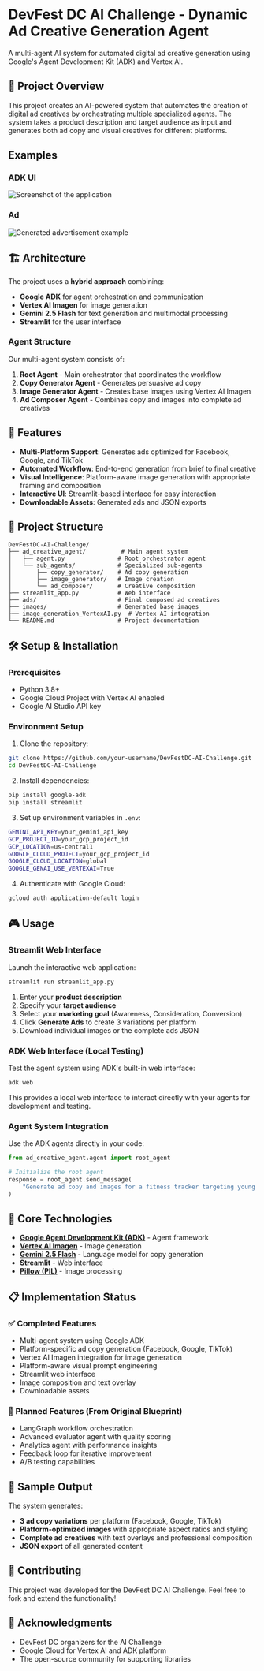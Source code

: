 # DevFest DC AI Challenge - Dynamic Ad Creative Generation Agent

A multi-agent AI system for automated digital ad creative generation using Google's Agent Development Kit (ADK) and Vertex AI.

## 🎯 Project Overview

This project creates an AI-powered system that automates the creation of digital ad creatives by orchestrating multiple specialized agents. The system takes a product description and target audience as input and generates both ad copy and visual creatives for different platforms.

## Examples
### ADK UI
![Screenshot of the application](Screenshot%202025-10-03%20144536.png)

### Ad
![Generated advertisement example](generated_ad.png)
## 🏗️ Architecture

The project uses a **hybrid approach** combining:
- **Google ADK** for agent orchestration and communication
- **Vertex AI Imagen** for image generation  
- **Gemini 2.5 Flash** for text generation and multimodal processing
- **Streamlit** for the user interface

### Agent Structure

Our multi-agent system consists of:

1. **Root Agent** - Main orchestrator that coordinates the workflow
2. **Copy Generator Agent** - Generates persuasive ad copy
3. **Image Generator Agent** - Creates base images using Vertex AI Imagen
4. **Ad Composer Agent** - Combines copy and images into complete ad creatives

## 🚀 Features

- **Multi-Platform Support**: Generates ads optimized for Facebook, Google, and TikTok
- **Automated Workflow**: End-to-end generation from brief to final creative
- **Visual Intelligence**: Platform-aware image generation with appropriate framing and composition
- **Interactive UI**: Streamlit-based interface for easy interaction
- **Downloadable Assets**: Generated ads and JSON exports

## 📁 Project Structure

```
DevFestDC-AI-Challenge/
├── ad_creative_agent/          # Main agent system
│   ├── agent.py               # Root orchestrator agent
│   └── sub_agents/            # Specialized sub-agents
│       ├── copy_generator/    # Ad copy generation
│       ├── image_generator/   # Image creation
│       └── ad_composer/       # Creative composition
├── streamlit_app.py           # Web interface
├── ads/                       # Final composed ad creatives
├── images/                    # Generated base images
├── image_generation_VertexAI.py  # Vertex AI integration
└── README.md                  # Project documentation
```

## 🛠️ Setup & Installation

### Prerequisites

- Python 3.8+
- Google Cloud Project with Vertex AI enabled
- Google AI Studio API key

### Environment Setup

1. Clone the repository:
```bash
git clone https://github.com/your-username/DevFestDC-AI-Challenge.git
cd DevFestDC-AI-Challenge
```

2. Install dependencies:
```bash
pip install google-adk
pip install streamlit
```

3. Set up environment variables in `.env`:
```bash
GEMINI_API_KEY=your_gemini_api_key
GCP_PROJECT_ID=your_gcp_project_id
GCP_LOCATION=us-central1
GOOGLE_CLOUD_PROJECT=your_gcp_project_id
GOOGLE_CLOUD_LOCATION=global
GOOGLE_GENAI_USE_VERTEXAI=True
```

4. Authenticate with Google Cloud:
```bash
gcloud auth application-default login
```

## 🎮 Usage

### Streamlit Web Interface

Launch the interactive web application:

```bash
streamlit run streamlit_app.py
```

1. Enter your **product description**
2. Specify your **target audience**
3. Select your **marketing goal** (Awareness, Consideration, Conversion)
4. Click **Generate Ads** to create 3 variations per platform
5. Download individual images or the complete ads JSON

### ADK Web Interface (Local Testing)

Test the agent system using ADK's built-in web interface:

```bash
adk web
```

This provides a local web interface to interact directly with your agents for development and testing.

### Agent System Integration

Use the ADK agents directly in your code:

```python
from ad_creative_agent.agent import root_agent

# Initialize the root agent
response = root_agent.send_message(
    "Generate ad copy and images for a fitness tracker targeting young professionals"
)
```

## 🔧 Core Technologies

- **[Google Agent Development Kit (ADK)](https://cloud.google.com/vertex-ai/generative-ai/docs/agent-development-kit)** - Agent framework
- **[Vertex AI Imagen](https://cloud.google.com/vertex-ai/generative-ai/docs/image/overview)** - Image generation
- **[Gemini 2.5 Flash](https://ai.google.dev/gemini-api)** - Language model for copy generation
- **[Streamlit](https://streamlit.io/)** - Web interface
- **[Pillow (PIL)](https://pillow.readthedocs.io/)** - Image processing

## 📋 Implementation Status

### ✅ Completed Features
- Multi-agent system using Google ADK
- Platform-specific ad copy generation (Facebook, Google, TikTok)
- Vertex AI Imagen integration for image generation
- Platform-aware visual prompt engineering
- Streamlit web interface
- Image composition and text overlay
- Downloadable assets

### 🚧 Planned Features (From Original Blueprint)
- LangGraph workflow orchestration
- Advanced evaluator agent with quality scoring
- Analytics agent with performance insights
- Feedback loop for iterative improvement
- A/B testing capabilities

## 🎨 Sample Output

The system generates:
- **3 ad copy variations** per platform (Facebook, Google, TikTok)
- **Platform-optimized images** with appropriate aspect ratios and styling
- **Complete ad creatives** with text overlays and professional composition
- **JSON export** of all generated content

## 🤝 Contributing

This project was developed for the DevFest DC AI Challenge. Feel free to fork and extend the functionality!

## 🙏 Acknowledgments

- DevFest DC organizers for the AI Challenge
- Google Cloud for Vertex AI and ADK platform
- The open-source community for supporting libraries
